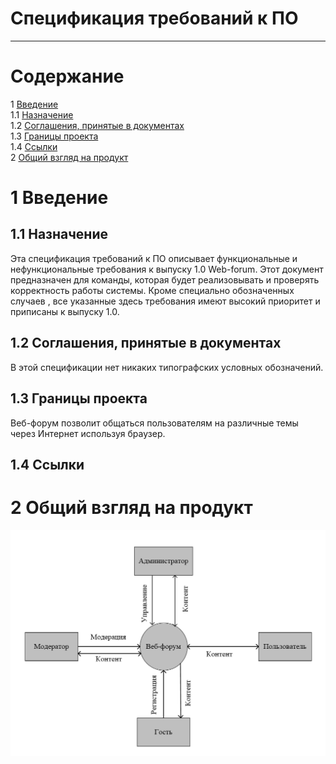 # Спецификация требований к ПО
---

# Содержание
1 [Введение](#intro)  
1.1 [Назначение](#appointment)  
1.2 [Соглашения, принятые в документах](#definitions_acronyms_and_abbreviations)    
1.3 [Границы проекта](#project_boundary)   
1.4 [Ссылки](#references)   
2 [Общий взгляд на продукт](#overall_description)  

<a name="intro"/>

# 1 Введение

<a name="appointment"/>

## 1.1 Назначение
Эта спецификация требований к ПО описывает функциональные и нефункциональные требования к выпуску 1.0 Web-forum. Этот
документ предназначен для команды, которая будет реализовывать и проверять корректность работы системы. Кроме специально обозначенных случаев
, все указанные здесь требования имеют высокий приоритет и приписаны к выпуску 1.0.

<a name="definitions_acronyms_and_abbreviations"/>

## 1.2 Соглашения, принятые в документах
В этой спецификации нет никаких типографских условных обозначений.

<a name="project_boundary"/>

## 1.3 Границы проекта
Веб-форум позволит общаться пользователям на различные темы через Интернет используя браузер.

<a name="references"/>

## 1.4 Ссылки

<a name="overall_description"/>

# 2 Общий взгляд на продукт
![Контекстная диаграмма](https://github.com/andreyscherbin/TRTPO-Project/blob/main/Images/System%20Design/ContextDiagramm.PNG)

